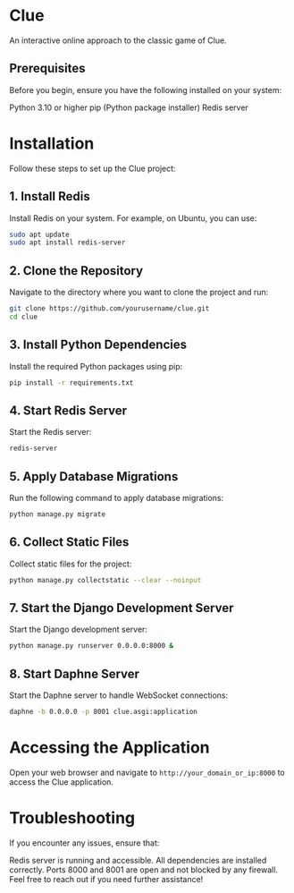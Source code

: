 # Clue
An interactive online approach to the classic game of Clue.

## Prerequisites
Before you begin, ensure you have the following installed on your system:

Python 3.10 or higher
pip (Python package installer)
Redis server

# Installation
Follow these steps to set up the Clue project:

## 1. Install Redis
Install Redis on your system. For example, on Ubuntu, you can use:

```bash
sudo apt update
sudo apt install redis-server
```

## 2. Clone the Repository
Navigate to the directory where you want to clone the project and run:

```bash
git clone https://github.com/yourusername/clue.git
cd clue
```

## 3. Install Python Dependencies
Install the required Python packages using pip:

```bash
pip install -r requirements.txt
```
## 4. Start Redis Server
Start the Redis server:
```bash
redis-server
```
## 5. Apply Database Migrations
Run the following command to apply database migrations:
```bash
python manage.py migrate
```
## 6. Collect Static Files
Collect static files for the project:
```bash
python manage.py collectstatic --clear --noinput
```
## 7. Start the Django Development Server
Start the Django development server:
```bash
python manage.py runserver 0.0.0.0:8000 &
```
## 8. Start Daphne Server
Start the Daphne server to handle WebSocket connections:
```bash
daphne -b 0.0.0.0 -p 8001 clue.asgi:application
```
# Accessing the Application
Open your web browser and navigate to `http://your_domain_or_ip:8000` to access the Clue application.

# Troubleshooting
If you encounter any issues, ensure that:

Redis server is running and accessible.
All dependencies are installed correctly.
Ports 8000 and 8001 are open and not blocked by any firewall.
Feel free to reach out if you need further assistance!